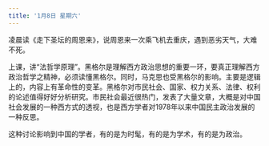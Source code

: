 ```yaml
---
title: '1月8日 星期六'
---
```

凌晨读《走下圣坛的周恩来》，说周恩来一次乘飞机去重庆，遇到恶劣天气，大难不死。

上课，讲“法哲学原理”。黑格尔是理解西方政治思想的重要一环，要真正理解西方政治哲学之精神，必须读懂黑格尔。同时，马克思也受黑格尔的影响。主要是逻辑上的，内容上有革命性的变革。黑格尔对市民社会、国家、权力关系、法律、权利的论述值得好好分析研究。市民社会最近很热门，发表了大量文章，大概是对中国社会发展的一种西方式的透视，也是西方学者对1978年以来中国民主政治发展的一种反思。

这种讨论影响到中国的学者，有的是为时髦，有的是为学术，有的是为政治。